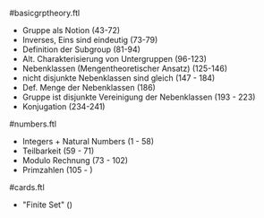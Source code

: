 #basicgrptheory.ftl

* Gruppe als Notion (43-72)
* Inverses, Eins sind eindeutig (73-79)
* Definition der Subgroup (81-94)
* Alt. Charakterisierung von Untergruppen (96-123)
* Nebenklassen (Mengentheoretischer Ansatz) (125-146)
* nicht disjunkte Nebenklassen sind gleich (147 - 184)
* Def. Menge der Nebenklassen (186)
* Gruppe ist disjunkte Vereinigung der Nebenklassen (193 - 223)
* Konjugation (234-241)

#numbers.ftl

* Integers + Natural Numbers (1 - 58)
* Teilbarkeit (59 - 71)
* Modulo Rechnung (73 - 102)
* Primzahlen (105 - )

#cards.ftl

* "Finite Set" ()
